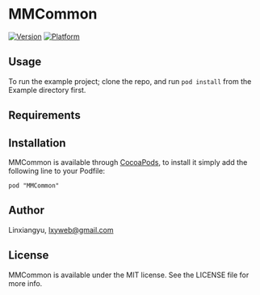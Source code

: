 # MMCommon

[![Version](http://cocoapod-badges.herokuapp.com/v/MMCommon/badge.png)](http://cocoadocs.org/docsets/MMCommon)
[![Platform](http://cocoapod-badges.herokuapp.com/p/MMCommon/badge.png)](http://cocoadocs.org/docsets/MMCommon)

## Usage

To run the example project; clone the repo, and run `pod install` from the Example directory first.

## Requirements

## Installation

MMCommon is available through [CocoaPods](http://cocoapods.org), to install
it simply add the following line to your Podfile:

    pod "MMCommon"

## Author

Linxiangyu, lxyweb@gmail.com

## License

MMCommon is available under the MIT license. See the LICENSE file for more info.

